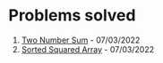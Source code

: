 # Problems solved

1. [Two Number Sum](./TwoNumberSum.md) - 07/03/2022
2. [Sorted Squared Array](./SortedSquaredArray.md) - 07/03/2022

